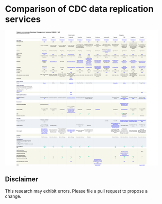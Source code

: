 # Comparison of CDC data replication services

[![plot](./www/assets/images/img.png)](https://rbreejen.github.io/comparison-dbms/www/table.html)

## Disclaimer

This research may exhibit errors. Please file a pull request to propose a change.